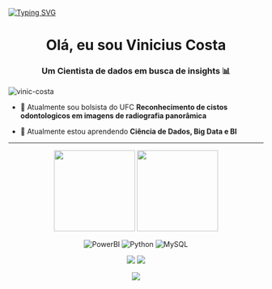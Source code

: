 [![Typing SVG](https://readme-typing-svg.herokuapp.com?color=%SkyBlue&lines=Welcome+to+my+profile)](https://github.com/Programador-jr)

<h1 align="center">Olá, eu sou Vinicius Costa</h1>
<h3 align="center">Um Cientista de dados em busca de insights 📊</h3>

<p align="left"> <img src ="https://komarev.com/ghpvc/?username=vinic-costa&label=Profile%20views&color=0e75b6&style=flat" alt="vinic-costa" /> </p>

- 🔭 Atualmente sou bolsista do UFC **Reconhecimento de cistos odontologicos em imagens de radiografia panorâmica**

- 🌱 Atualmente estou aprendendo **Ciência de Dados, Big Data e BI**

<!-- GITHUB STATUS -->
<hr>
<div align="center">
  <img height="160em" src="https://github-readme-stats.vercel.app/api?username=vinic-costa&show_icons=true&theme=gruvbox"/>
  <img height="160em" src="https://github-readme-stats.vercel.app/api/top-langs/?username=vinic-costa&layout=compact&theme=dark"/>

  <!-- TEMAS: dark, radical, merko, gruvbox, tokyonight, onedark, cobalt, synthwave, highcontrast, dracula -->
<div align="center">

![PowerBI](https://img.shields.io/badge/PowerBI-F2C811?style=for-the-badge&logo=Power%20BI&logoColor=white)
![Python](https://img.shields.io/badge/Python-FFD43B?style=for-the-badge&logo=python&logoColor=blue)
![MySQL](https://img.shields.io/badge/MySQL-005C84?style=for-the-badge&logo=mysql&logoColor=white)
</div>

<!-- REDES SOCIAIS -->
<div align="center">
  <a href="https://www.instagram.com/vini.costa.s/" target="_blank"><img src="https://img.shields.io/badge/-Instagram-%23E4405F?style=for-the-badge&logo=instagram&logoColor=white" target="_blank"></a>
  <a href="https://www.linkedin.com/in/vinicius-costa-dos-santos-732047252/" target="_blank"><img src="https://img.shields.io/badge/-LinkedIn-%230077B5?style=for-the-badge&logo=linkedin&logoColor=white" target="_blank"></a>  
  
  ![](https://visitor-badge.glitch.me/badge?page_id=vinic-costa)
</div>
